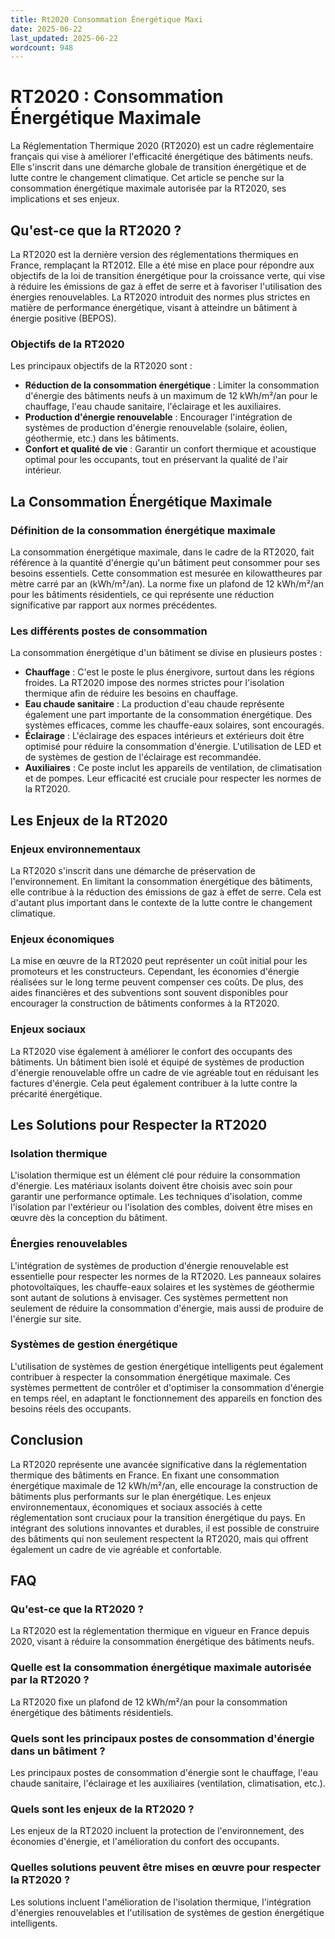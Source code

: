 ```yaml
---
title: Rt2020 Consommation Énergétique Maxi
date: 2025-06-22
last_updated: 2025-06-22
wordcount: 948
---
```


# RT2020 : Consommation Énergétique Maximale

La Réglementation Thermique 2020 (RT2020) est un cadre réglementaire français qui vise à améliorer l'efficacité énergétique des bâtiments neufs. Elle s'inscrit dans une démarche globale de transition énergétique et de lutte contre le changement climatique. Cet article se penche sur la consommation énergétique maximale autorisée par la RT2020, ses implications et ses enjeux.

## Qu'est-ce que la RT2020 ?

La RT2020 est la dernière version des réglementations thermiques en France, remplaçant la RT2012. Elle a été mise en place pour répondre aux objectifs de la loi de transition énergétique pour la croissance verte, qui vise à réduire les émissions de gaz à effet de serre et à favoriser l'utilisation des énergies renouvelables. La RT2020 introduit des normes plus strictes en matière de performance énergétique, visant à atteindre un bâtiment à énergie positive (BEPOS).

### Objectifs de la RT2020

Les principaux objectifs de la RT2020 sont :

- **Réduction de la consommation énergétique** : Limiter la consommation d'énergie des bâtiments neufs à un maximum de 12 kWh/m²/an pour le chauffage, l'eau chaude sanitaire, l'éclairage et les auxiliaires.
- **Production d'énergie renouvelable** : Encourager l'intégration de systèmes de production d'énergie renouvelable (solaire, éolien, géothermie, etc.) dans les bâtiments.
- **Confort et qualité de vie** : Garantir un confort thermique et acoustique optimal pour les occupants, tout en préservant la qualité de l'air intérieur.

## La Consommation Énergétique Maximale

### Définition de la consommation énergétique maximale

La consommation énergétique maximale, dans le cadre de la RT2020, fait référence à la quantité d'énergie qu'un bâtiment peut consommer pour ses besoins essentiels. Cette consommation est mesurée en kilowattheures par mètre carré par an (kWh/m²/an). La norme fixe un plafond de 12 kWh/m²/an pour les bâtiments résidentiels, ce qui représente une réduction significative par rapport aux normes précédentes.

### Les différents postes de consommation

La consommation énergétique d'un bâtiment se divise en plusieurs postes :

- **Chauffage** : C'est le poste le plus énergivore, surtout dans les régions froides. La RT2020 impose des normes strictes pour l'isolation thermique afin de réduire les besoins en chauffage.
- **Eau chaude sanitaire** : La production d'eau chaude représente également une part importante de la consommation énergétique. Des systèmes efficaces, comme les chauffe-eaux solaires, sont encouragés.
- **Éclairage** : L'éclairage des espaces intérieurs et extérieurs doit être optimisé pour réduire la consommation d'énergie. L'utilisation de LED et de systèmes de gestion de l'éclairage est recommandée.
- **Auxiliaires** : Ce poste inclut les appareils de ventilation, de climatisation et de pompes. Leur efficacité est cruciale pour respecter les normes de la RT2020.

## Les Enjeux de la RT2020

### Enjeux environnementaux

La RT2020 s'inscrit dans une démarche de préservation de l'environnement. En limitant la consommation énergétique des bâtiments, elle contribue à la réduction des émissions de gaz à effet de serre. Cela est d'autant plus important dans le contexte de la lutte contre le changement climatique.

### Enjeux économiques

La mise en œuvre de la RT2020 peut représenter un coût initial pour les promoteurs et les constructeurs. Cependant, les économies d'énergie réalisées sur le long terme peuvent compenser ces coûts. De plus, des aides financières et des subventions sont souvent disponibles pour encourager la construction de bâtiments conformes à la RT2020.

### Enjeux sociaux

La RT2020 vise également à améliorer le confort des occupants des bâtiments. Un bâtiment bien isolé et équipé de systèmes de production d'énergie renouvelable offre un cadre de vie agréable tout en réduisant les factures d'énergie. Cela peut également contribuer à la lutte contre la précarité énergétique.

## Les Solutions pour Respecter la RT2020

### Isolation thermique

L'isolation thermique est un élément clé pour réduire la consommation d'énergie. Les matériaux isolants doivent être choisis avec soin pour garantir une performance optimale. Les techniques d'isolation, comme l'isolation par l'extérieur ou l'isolation des combles, doivent être mises en œuvre dès la conception du bâtiment.

### Énergies renouvelables

L'intégration de systèmes de production d'énergie renouvelable est essentielle pour respecter les normes de la RT2020. Les panneaux solaires photovoltaïques, les chauffe-eaux solaires et les systèmes de géothermie sont autant de solutions à envisager. Ces systèmes permettent non seulement de réduire la consommation d'énergie, mais aussi de produire de l'énergie sur site.

### Systèmes de gestion énergétique

L'utilisation de systèmes de gestion énergétique intelligents peut également contribuer à respecter la consommation énergétique maximale. Ces systèmes permettent de contrôler et d'optimiser la consommation d'énergie en temps réel, en adaptant le fonctionnement des appareils en fonction des besoins réels des occupants.

## Conclusion

La RT2020 représente une avancée significative dans la réglementation thermique des bâtiments en France. En fixant une consommation énergétique maximale de 12 kWh/m²/an, elle encourage la construction de bâtiments plus performants sur le plan énergétique. Les enjeux environnementaux, économiques et sociaux associés à cette réglementation sont cruciaux pour la transition énergétique du pays. En intégrant des solutions innovantes et durables, il est possible de construire des bâtiments qui non seulement respectent la RT2020, mais qui offrent également un cadre de vie agréable et confortable.

## FAQ

### Qu'est-ce que la RT2020 ?

La RT2020 est la réglementation thermique en vigueur en France depuis 2020, visant à réduire la consommation énergétique des bâtiments neufs.

### Quelle est la consommation énergétique maximale autorisée par la RT2020 ?

La RT2020 fixe un plafond de 12 kWh/m²/an pour la consommation énergétique des bâtiments résidentiels.

### Quels sont les principaux postes de consommation d'énergie dans un bâtiment ?

Les principaux postes de consommation d'énergie sont le chauffage, l'eau chaude sanitaire, l'éclairage et les auxiliaires (ventilation, climatisation, etc.).

### Quels sont les enjeux de la RT2020 ?

Les enjeux de la RT2020 incluent la protection de l'environnement, des économies d'énergie, et l'amélioration du confort des occupants.

### Quelles solutions peuvent être mises en œuvre pour respecter la RT2020 ?

Les solutions incluent l'amélioration de l'isolation thermique, l'intégration d'énergies renouvelables et l'utilisation de systèmes de gestion énergétique intelligents.